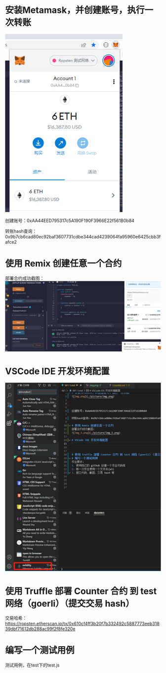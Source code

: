 # 安装Metamask，并创建账号，执行一次转账
![img.png](./picture/img.png)



创建账号：0xAA44EED795317c5A190F190F3966E22f561B0b84

转账hash查询：0x9b7cb6cad80ec92baf3607731cdbe344cad4239064fa95960e6425cbb3fafce2

# 使用 Remix 创建任意一个合约
部署合约成功截图：
![img_1.png](./picture/img_1.png)

# VSCode IDE 开发环境配置
![img_1.png](./picture/vscode环境配置.png)

# 使用 Truffle 部署 Counter 合约 到 test 网络（goerli）（提交交易 hash）
交易哈希：
https://ropsten.etherscan.io/tx/0x610cf4ff3b20f7b332492c5887773eeb31839dbf71612db288ac99f2f8fe320e

# 编写一个测试用例
测试用例，在test下的test.js




